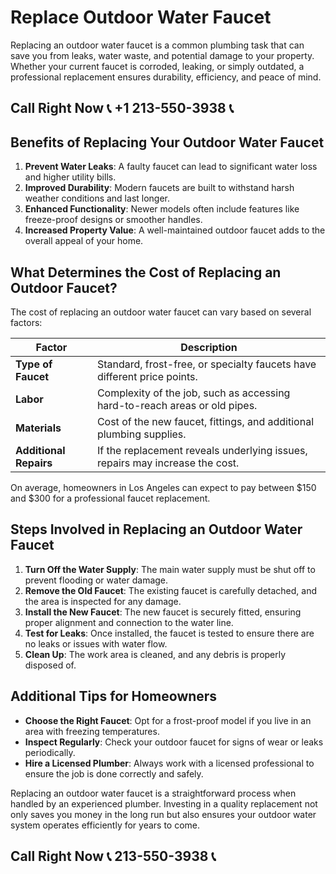 # Replace Outdoor Water Faucet  

Replacing an outdoor water faucet is a common plumbing task that can save you from leaks, water waste, and potential damage to your property. Whether your current faucet is corroded, leaking, or simply outdated, a professional replacement ensures durability, efficiency, and peace of mind.  

## Call Right Now 📞 +1 213-550-3938 📞

## Benefits of Replacing Your Outdoor Water Faucet  

1. **Prevent Water Leaks**: A faulty faucet can lead to significant water loss and higher utility bills.  
2. **Improved Durability**: Modern faucets are built to withstand harsh weather conditions and last longer.  
3. **Enhanced Functionality**: Newer models often include features like freeze-proof designs or smoother handles.  
4. **Increased Property Value**: A well-maintained outdoor faucet adds to the overall appeal of your home.  

## What Determines the Cost of Replacing an Outdoor Faucet?  

The cost of replacing an outdoor water faucet can vary based on several factors:  

| **Factor**              | **Description**                                                                 |  
|--------------------------|---------------------------------------------------------------------------------|  
| **Type of Faucet**       | Standard, frost-free, or specialty faucets have different price points.       |  
| **Labor**                | Complexity of the job, such as accessing hard-to-reach areas or old pipes.    |  
| **Materials**            | Cost of the new faucet, fittings, and additional plumbing supplies.             |  
| **Additional Repairs**    | If the replacement reveals underlying issues, repairs may increase the cost.  |  

On average, homeowners in Los Angeles can expect to pay between $150 and $300 for a professional faucet replacement.  

## Steps Involved in Replacing an Outdoor Water Faucet  

1. **Turn Off the Water Supply**: The main water supply must be shut off to prevent flooding or water damage.  
2. **Remove the Old Faucet**: The existing faucet is carefully detached, and the area is inspected for any damage.  
3. **Install the New Faucet**: The new faucet is securely fitted, ensuring proper alignment and connection to the water line.  
4. **Test for Leaks**: Once installed, the faucet is tested to ensure there are no leaks or issues with water flow.  
5. **Clean Up**: The work area is cleaned, and any debris is properly disposed of.  

## Additional Tips for Homeowners  

- **Choose the Right Faucet**: Opt for a frost-proof model if you live in an area with freezing temperatures.  
- **Inspect Regularly**: Check your outdoor faucet for signs of wear or leaks periodically.  
- **Hire a Licensed Plumber**: Always work with a licensed professional to ensure the job is done correctly and safely.  

Replacing an outdoor water faucet is a straightforward process when handled by an experienced plumber. Investing in a quality replacement not only saves you money in the long run but also ensures your outdoor water system operates efficiently for years to come.
## Call Right Now 📞 213-550-3938 📞